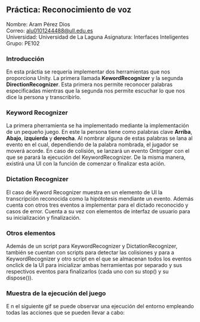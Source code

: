 ## Práctica: Reconocimiento de voz
Nombre: Aram Pérez Dios  
Correo: alu0101244488@ull.edu.es  
Universidad: Universidad de La Laguna 
Asignatura: Interfaces Inteligentes
Grupo: PE102  

### Introducción

En esta práctia se requería implementar dos herramientas que nos proporciona Unity. La primera llamada **KewordRecognizer** y la segunda **DirectionRecognizer**. Esta primera nos permite reconocer palabras especificadas mientras que la segunda nos permite escuchar lo que nos dice la persona y transcribirlo.

### Keyword Recognizer
La primera pherramienta se ha implementado mediante la implementación de un pequeño juego. En este la persona tiene como palabras clave **Arriba**, **Abajo**, **izquierda** y **derecha**. Al nombrar alguna de estas palabras se lana al evento en el cual, dependiendo de la palabra nombrada, el jugador se moverá acorde. En caso de colisión, se lanzará un evento Ontrigger con el que se parará la ejecución del KeywordRecognizer. De la misma manera, existirá una UI con la función de comenzar o finalizar esta ación.


### Dictation Recognizer

El caso de Kyword Recognizer muestra en un elemento de UI la transcripción reconocida como la hipótotesis mendiante un evento. Además cuenta con otros tres eventos a implementar para el dictado reconocido y casos de error. Cuenta a su vez con elementos de interfaz de usuario para su inicialización y finalización.


### Otros elementos

Además de un script para KeywordRecognizer y DictationRecognizer, también se cuentan con scripts para detectar las colisiones y para a KeywordRecognizer y otro script en el que se almacenan todos los eventos onclick de la UI para inicializar ambas herramientas por separado y sus respectivos eventos para finalizarlos (cada uno con su stop() y su dispose()).


### Muestra de la ejecución del juego

E n el siguiente gif se puede observar una ejecución del entorno empleando todas las acciones que se pueden llevar a cabo: 

![]()
